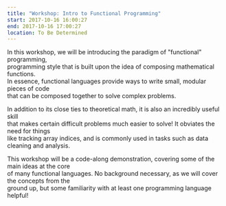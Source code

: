 ```yaml
---
title: "Workshop: Intro to Functional Programming"
start: 2017-10-16 16:00:27
end: 2017-10-16 17:00:27
location: To Be Determined
---
```


In this workshop, we will be introducing the paradigm of "functional" programming,  
programming style that is built upon the idea of composing mathematical functions.  
In essence, functional languages provide ways to write small, modular pieces of code  
that can be composed together to solve complex problems.

In addition to its close ties to theoretical math, it is also an incredibly useful skill  
that makes certain difficult problems much easier to solve! It obviates the need for things  
like tracking array indices, and is commonly used in tasks such as data cleaning and analysis.

This workshop will be a code-along demonstration, covering some of the main ideas at the core  
of many functional languages. No background necessary, as we will cover the concepts from the  
ground up, but some familiarity with at least one programming language helpful!
